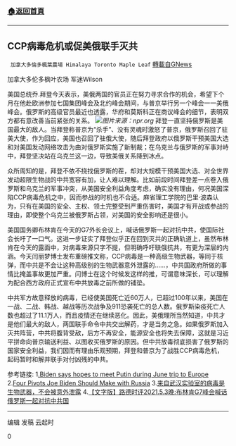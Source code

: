 ###  [:house:返回首頁](https://github.com/ourhimalayas/txt)
---

## CCP病毒危机或促美俄联手灭共
` 加拿大多倫多楓葉農場 Himalaya Toronto Maple Leaf` [轉載自GNews](https://gnews.org/zh-hans/1172552/)

加拿大多伦多枫叶农场 军迷Wilson

美国总统乔.拜登今天表示，美俄两国的官员正在努力寻求合作的机会，希望下个月在他赴欧洲参加七国集团峰会及北约峰会期间，与普京举行另一个峰会一一美俄峰会。俄罗斯的高级官员最近也透露，华府和莫斯科正在商议峰会的细节，表明双方都有意改善当前紧张的关系。
![]()![](https://gnews-media-offload.s3.amazonaws.com/wp-content/uploads/2021/05/04222247/npr.org-2.jpg)*图片来源：npr.org*
拜登一直坚持俄罗斯是美国最大的敌人。当拜登称普京为“杀手”、没有灵魂时激怒了普京，俄罗斯召回了驻美大使，作为回应，美国也召回了驻俄大使，随后拜登政府以俄罗斯干预美国大选和对美国发动网络攻击为由对俄罗斯实施了新制裁；在乌克兰与俄罗斯的军事对峙中，拜登坚决站在乌克兰这一边，导致美俄关系降到冰点。

众所周知的是，拜登不依不挠找俄罗斯的茬，却对大规模干预美国大选、对全世界发动超限生物战的中共宽容有加，让人难以理解。比如前段时间拜登差一点卷入俄罗斯和乌克兰的军事冲突，从美国安全利益角度考虑，确实没有理由，何况美国深陷CCP病毒危机之中，因而参战的时机也不合适。麻省理工学院的巴里·波森认为，只有在美国的安全、主权、领土完整受到严重伤害时，美国才有开战或参战的理由，即使整个乌克兰被俄罗斯占领，对美国的安全影响还是很小。

美国国务卿布林肯在今天的G7外长会议上，喊话俄罗斯一起对抗中共，使国际社会长吁了一口气。这进一步证实了拜登似乎正在回到灭共的正确轨道上，虽然布林肯在今天的露面中，对病毒来源只字不提，但明确呼吁联俄抗共，有更为深层的内涵。今天闫丽梦博士发布重磅推文称，CCP病毒是一种高级生物武器，等同于核弹，而中共是不会让这种高级别的生物武器意外泄露的……，中共国政府所做的事情比掩盖事故更加严重。闫博士在这个时候发这样的推，可谓意味深长，可以理解为配合西方政府正式宣布中共放毒之前所做的铺垫。

中共军方故意释放的病毒，已经使美国死亡近60万人，已超过100年以来，美国在一战、二战、韩战、越战等历次战争及911恐袭死亡的总人数。俄罗斯染疫死亡人数也超过了11.1万人，而且疫情还在继续恶化。因此，美俄理所当然知道，中共才是他们最大的敌人，两国联手命令中共交出解药，才是当务之急。如果俄罗斯加入灭共阵营，中共将腹背受敌，后方不再安全，能源安全也将失去保障，这就是习近平拼命向普京输送利益、以图收买俄罗斯的原因。但中共放毒彻底损害了俄罗斯的国家安全利益，我们因而有理由乐观预期，拜登和普京为了战胜CCP病毒危机，起码暂时和解并联手对付凶残的中共。

参考链接:
1[.Biden says hopes to meet Putin during June trip to Europe](https://www.reuters.com/world/us/biden-says-hopes-meet-putin-during-june-trip-europe-2021-05-04/)
2.[Four Pivots Joe Biden Should Make with Russia](https://nationalinterest.org/blog/skeptics/four-pivots-joe-biden-should-make-russia-184085)
3.[来自武汉实验室的病毒是生物武器，不会被意外泄露](https://gnews.org/zh-hans/1171791/)
4.[【文字版】路德时评2021.5.3晚:布林肯G7峰会喊话俄罗斯一起对抗中共国](https://gnews.org/zh-hans/1170469/)

* * *

编辑 发稿 云起时

0
